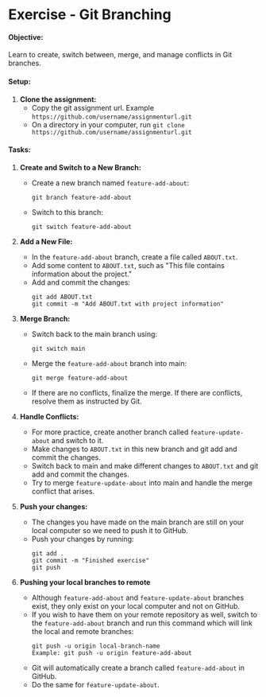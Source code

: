 # Exercise - Git Branching

#### **Objective:**
Learn to create, switch between, merge, and manage conflicts in Git branches.

#### **Setup:**

1. **Clone the assignment:**
   - Copy the git assignment url. Example `https://github.com/username/assignmenturl.git`
   - On a directory in your computer, run `git clone https://github.com/username/assignmenturl.git`

#### **Tasks:**

1. **Create and Switch to a New Branch:**
   - Create a new branch named `feature-add-about`:
     ```
     git branch feature-add-about
     ```
   - Switch to this branch:
     ```
     git switch feature-add-about
     ```

2. **Add a New File:**
   - In the `feature-add-about` branch, create a file called `ABOUT.txt`.
   - Add some content to `ABOUT.txt`, such as "This file contains information about the project."
   - Add and commit the changes:
     ```
     git add ABOUT.txt
     git commit -m "Add ABOUT.txt with project information"
     ```

3. **Merge Branch:**
   - Switch back to the main branch using:
     ```
     git switch main
     ```
   - Merge the `feature-add-about` branch into main:
     ```
     git merge feature-add-about
     ```
   - If there are no conflicts, finalize the merge. If there are conflicts, resolve them as instructed by Git.

4. **Handle Conflicts:**
   - For more practice, create another branch called `feature-update-about` and switch to it.
   - Make changes to `ABOUT.txt` in this new branch and git add and commit the changes.
   - Switch back to main and make different changes to `ABOUT.txt` and git add and commit the changes.
   - Try to merge `feature-update-about` into main and handle the merge conflict that arises.

5. **Push your changes:**
   - The changes you have made on the main branch are still on your local computer so we need to push it to GitHub.
   - Push your changes by running:
     ```
     git add .
     git commit -m "Finished exercise"
     git push
     ```
6. **Pushing your local branches to remote**
   - Although `feature-add-about` and `feature-update-about` branches exist, they only exist on your local computer and not on GitHub.
   - If you wish to have them on your remote repository as well, switch to the `feature-add-about` branch and run this command which will link the local and remote branches:
     ```
     git push -u origin local-branch-name
     Example: git push -u origin feature-add-about
     ```
   - Git will automatically create a branch called `feature-add-about` in GitHub.
   - Do the same for `feature-update-about`.
